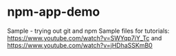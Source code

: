 # npm-app-demo
Sample - trying out git and npm 
Sample files for tutorials:
https://www.youtube.com/watch?v=SWYqp7iY_Tc
and 
https://www.youtube.com/watch?v=jHDhaSSKmB0

